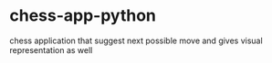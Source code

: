 # chess-app-python
chess application that suggest next possible move and gives visual representation as well
